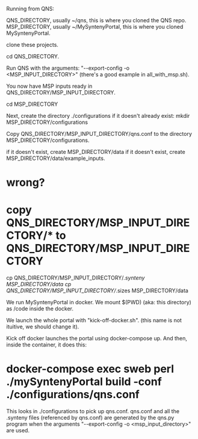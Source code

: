 Running from QNS:

QNS_DIRECTORY, usually ~/qns, this is where you cloned the QNS repo.
MSP_DIRECTORY, usually ~/MySyntenyPortal, this is where you cloned MySyntenyPortal.

clone these projects.

cd QNS_DIRECTORY.

Run QNS with the arguments: 
"--export-config  -o <MSP_INPUT_DIRECTORY>"
(there's a good example in all_with_msp.sh).

You now have MSP inputs ready in QNS_DIRECTORY/MSP_INPUT_DIRECTORY.

cd MSP_DIRECTORY

Next, create the directory ./configurations if it doesn't already exist:
mkdir MSP_DIRECTORY/configurations

Copy QNS_DIRECTORY/MSP_INPUT_DIRECTORY/qns.conf to the directory MSP_DIRECTORY/configurations.

if it doesn't exist, create MSP_DIRECTORY/data
if it doesn't exist, create MSP_DIRECTORY/data/example_inputs.
# wrong?
# copy QNS_DIRECTORY/MSP_INPUT_DIRECTORY/* to QNS_DIRECTORY/MSP_INPUT_DIRECTORY
cp QNS_DIRECTORY/MSP_INPUT_DIRECTORY/*.synteny MSP_DIRECTORY/data
cp QNS_DIRECTORY/MSP_INPUT_DIRECTORY/*.sizes MSP_DIRECTORY/data


We run MySyntenyPortal in docker. We mount $(PWD) (aka: this directory) as /code inside the docker.

We launch the whole portal with "kick-off-docker.sh". (this name is not ituitive, we should change it).

Kick off docker launches the portal using docker-compose up. And then, inside the container, it does this:

# docker-compose exec sweb perl ./mySyntenyPortal build -conf ./configurations/qns.conf

This looks in ./configurations to pick up qns.conf. qns.conf and all the .synteny files (referenced by
qns.conf) are generated by the qns.py program when the arguments "--export-config  -o <msp_input_directory>"
are used.





